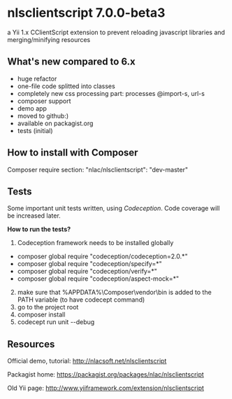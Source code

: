 nlsclientscript 7.0.0-beta3
===========================

a Yii 1.x CClientScript extension to prevent reloading javascript libraries and merging/minifying resources

What's new compared to 6.x
--------------------------
* huge refactor
* one-file code splitted into classes
* completely new css processing part: processes @import-s, url-s
* composer support
* demo app
* moved to github:)
* available on packagist.org
* tests (initial)

How to install with Composer
--------------------------
Composer require section: "nlac/nlsclientscript": "dev-master"

Tests
-----
Some important unit tests written, using *Codeception*. Code coverage will be increased later. 

**How to run the tests?**

1. Codeception framework needs to be installed globally
 * composer global require "codeception/codeception=2.0.*"
 * composer global require "codeception/specify=*"
 * composer global require "codeception/verify=*"
 * composer global require "codeception/aspect-mock=*"
2. make sure that %APPDATA%\Composer\vendor\bin is added to the PATH variable (to have codecept command)
3. go to the project root
4. composer install
5. codecept run unit --debug

Resources
---------

Official demo, tutorial: http://nlacsoft.net/nlsclientscript

Packagist home: https://packagist.org/packages/nlac/nlsclientscript

Old Yii page: http://www.yiiframework.com/extension/nlsclientscript